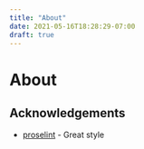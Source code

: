 ```yaml
---
title: "About"
date: 2021-05-16T18:28:29-07:00
draft: true
---
```


# About

## Acknowledgements

* [proselint](https://github.com/amperser/proselint/) - Great style